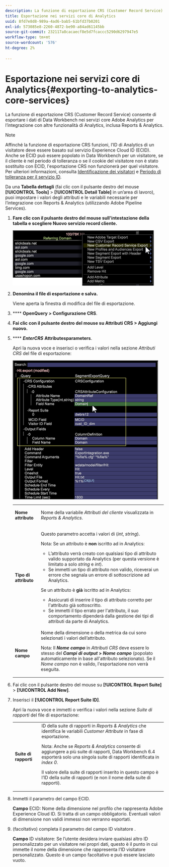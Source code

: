 ```yaml
---
description: La funzione di esportazione CRS (Customer Record Service) consente di esportare i dati di Data Workbench nei servizi core Adobe Analytics per l’integrazione con altre funzionalità di Analytics, inclusa Reports & Analytics.
title: Esportazione nei servizi core di Analytics
uuid: 8fd7e8d8-989a-4ad6-bab5-61bfd37b0201
exl-id: 573085e8-2260-4872-be90-a84ad61145bb
source-git-commit: 232117a8cacaecf8e5d7fcaccc5290d6297947e5
workflow-type: tm+mt
source-wordcount: '576'
ht-degree: 2%

---
```


# Esportazione nei servizi core di Analytics{#exporting-to-analytics-core-services}

La funzione di esportazione CRS (Customer Record Service) consente di esportare i dati di Data Workbench nei servizi core Adobe Analytics per l’integrazione con altre funzionalità di Analytics, inclusa Reports &amp; Analytics.

>[!NOTE]
>
>Affinché la funzione di esportazione CRS funzioni, l’ID di Analytics di un visitatore deve essere basato sul servizio Experience Cloud ID (ECID). Anche se ECID può essere popolato in Data Workbench per un visitatore, se il cliente è nel periodo di tolleranza o se il cookie del visitatore non è stato sostituito con ECID, l&#39;esportazione CRS non funzionerà per quel visitatore. Per ulteriori informazioni, consulta [Identificazione dei visitatori](https://experienceleague.adobe.com/docs/analytics/export/analytics-data-feed/data-feed-contents/datafeeds-visid.html) e [Periodo di tolleranza per il servizio ID](https://experienceleague.adobe.com/docs/id-service/using/reference/analytics-reference/grace-period.html).

Da una **Tabella dettagli** (fai clic con il pulsante destro del mouse **[!UICONTROL Tools]** > **[!UICONTROL Detail Table]** in un’area di lavoro), puoi impostare i valori degli attributi e le variabili necessarie per l’integrazione con Reports &amp; Analytics (utilizzando Adobe Pipeline Services).

1. **Fare clic con il pulsante destro del mouse sull&#39;intestazione della tabella e scegliere Nuovo servizio record cliente.**

   ![](assets/6_4_CRS.png)

1. **Denomina il file di esportazione e salva.**

   Viene aperta la finestra di modifica del file di esportazione.

1. **** **OpenQuery > Configurazione CRS**.
1. **Fai clic con il pulsante destro del mouse su Attributi CRS > Aggiungi nuovo.**
1. **** ***EnterCRS*** **Attributesparameters**.

   Apri la nuova voce e inserisci o verifica i valori nella sezione *Attributi CRS* del file di esportazione:

   ![](assets/6_4_CRS1.png)

   <table id="table_8156A2C66C0E41D381C31F1082CCA479"> 
    <tbody> 
      <tr> 
      <td colname="col1"> <p><b>Nome attributo</b> </p> </td> 
      <td colname="col2">Nome della variabile <i>Attributi del cliente</i> visualizzata in <i>Reports &amp; Analytics</i>. </td> 
      </tr> 
      <tr> 
      <td colname="col1"><b>Tipo di attributo</b> </td> 
      <td colname="col2"> <p>Questo parametro accetta i valori di (<i>int</i>, <i>string</i>). </p> <p>Nota: Se un attributo è <b>non</b> iscritto ad in Analytics: <p> 
      <ul id="ul_B77BF6FDA3FB4F1BBF9380C2FD938270"> 
       <li id="li_3D099456AF6B4103B227D841C81AB936">L’attributo verrà creato con qualsiasi tipo di attributo valido supportato da Analytics (per questa versione è limitato a solo <i>string</i> e <i>int</i>). </li> 
       <li id="li_EA1DBDB2E6BE49278C6CD6A5503EDC8A">Se immetti un tipo di attributo non valido, riceverai un errore che segnala un errore di sottoscrizione ad Analytics. </li> 
      </ul> </p> <p>Se un attributo è <b>già</b> iscritto ad in Analytics: </p> <p> 
      <ul id="ul_16415B639F1C49A5AE9932C128184171"> 
       <li id="li_83C90D44FE5C4D979DEA786660C7F3EC">Assicurati di inserire il tipo di attributo corretto per l'attributo già sottoscritto. </li> 
       <li id="li_02C5024E335C4C59B4F7B0084232CC24">Se immetti il tipo errato per l'attributo, il suo comportamento dipenderà dalla gestione dei tipi di attributi da parte di Analytics. </li> 
      </ul> </p> </p> </td> 
      </tr> 
      <tr> 
      <td colname="col1"> <p><b>Nome campo</b> </p> </td> 
      <td colname="col2">Nome della dimensione o della metrica da cui sono selezionati i valori dell’attributo. <p>Nota: Il <i><b>Nome campo</b></i> in <i>Attributi CRS</i> deve essere lo stesso del <b><i>Campi di output</i> &gt; <i>Nome campo</i></b> (popolato automaticamente in base all'attributo selezionato). Se il <i>Nome campo</i> non è valido, l'esportazione non verrà eseguita. </p> </td> 
      </tr> 
    </tbody> 
   </table>

1. Fai clic con il pulsante destro del mouse su **[!UICONTROL Report Suite]** > **[!UICONTROL Add New]**.
1. Inserisci il **[!UICONTROL Report Suite ID]**.

   Apri la nuova voce e immetti o verifica i valori nella sezione *Suite di rapporti* del file di esportazione:

   <table id="table_A3279CADB74C441DA2E062E2123CE9D4"> 
    <tbody> 
      <tr> 
      <td colname="col1"><b>Suite di rapporti</b> </td> 
      <td colname="col2">ID della suite di rapporti in <i>Reports &amp; Analytics</i> che identifica le variabili <i>Customer Attribute</i> in fase di esportazione. <p> <p>Nota: Anche se <i>Reports &amp; Analytics</i> consente di aggiungere a più suite di rapporti, Data Workbench 6.4 esporterà solo una singola suite di rapporti identificata in <i>index 0</i>. <p>Il valore della suite di rapporti inserito in questo campo è l’ID della suite di rapporti (e non il nome della suite di rapporti). </p> </p> </p> </td> 
      </tr> 
    </tbody> 
   </table>

1. Immetti il parametro del campo ECID.

   **Campo** ECID: Nome della dimensione nel profilo che rappresenta Adobe Experience Cloud ID. Si tratta di un campo obbligatorio. Eventuali valori di dimensione non validi immessi non verranno esportati.

1. (facoltativo) completa il parametro del campo ID visitatore .

   **Campo** ID visitatore: Se l’utente desidera inviare qualsiasi altro ID personalizzato per un visitatore nei propri dati, questo è il punto in cui immette il nome della dimensione che rappresenta l’ID visitatore personalizzato. Questo è un campo facoltativo e può essere lasciato vuoto.
